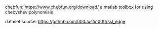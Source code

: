 chebfun: https://www.chebfun.org/download/ a matlab toolbox for using chebyshev polynomials


dataset source: https://github.com/000Justin000/ssl_edge